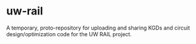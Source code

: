 # uw-rail
A temporary, proto-repository for uploading and sharing KGDs and circuit design/optimization code for the UW RAIL project.
